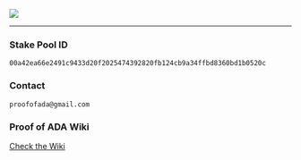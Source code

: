 ![](https://github.com/ProofofADA/Proof-of-ADA/blob/master/PoA-better.PNG)

------

### Stake Pool ID ###
```
00a42ea66e2491c9433d20f2025474392820fb124cb9a34ffbd8360bd1b0520c
```

### Contact ### 

```
proofofada@gmail.com
```

### Proof of ADA Wiki ### 

[Check the Wiki]()

